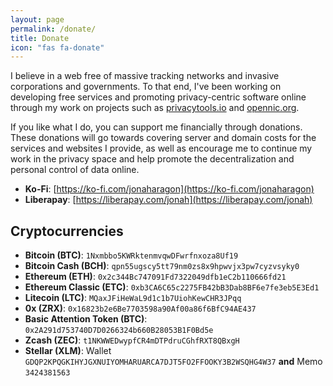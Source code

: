 ```yaml
---
layout: page
permalink: /donate/
title: Donate
icon: "fas fa-donate"
---
```


I believe in a web free of massive tracking networks and invasive corporations and governments. To that end, I've been working on developing free services and promoting privacy-centric software online through my work on projects such as [privacytools.io](https://www.privacytools.io/services/) and [opennic.org](https://www.opennic.org/).

If you like what I do, you can support me financially through donations. These donations will go towards covering server and domain costs for the services and websites I provide, as well as encourage me to continue my work in the privacy space and help promote the decentralization and personal control of data online.

- **Ko-Fi**: [https://ko-fi.com/jonaharagon](https://ko-fi.com/jonaharagon)
- **Liberapay**: [https://liberapay.com/jonah](https://liberapay.com/jonah)

## Cryptocurrencies

- **Bitcoin (BTC)**: `1Nxmbbo5KWRktenmvqwDFwrfnxoza8Uf19`
- **Bitcoin Cash (BCH)**: `qpn55ugscy5tt79nm0zs8x9hpwvjx3pw7cyzvsyky0`
- **Ethereum (ETH)**: `0x2c344Bc747091Fd7322049dfb1eC2b110666fd21`
- **Ethereum Classic (ETC)**: `0xb3CA6C65c2275FB42bB3Dab8BF6e7fe3eb5E3Ed1`
- **Litecoin (LTC)**: `MQaxJFiHeWaL9d1c1b7UiohKewCHR3JPqq`
- **0x (ZRX)**: `0x16823b2e6Be7703598a90Af00a86f6BfC94AE437`
- **Basic Attention Token (BTC)**: `0x2A291d753740D7D0266324b660B28053B1F0Bd5e`
- **Zcash (ZEC)**: `t1NKWWEDwypfCR4mDTPdruCGhfRXT8QBxgH`
- **Stellar (XLM)**: Wallet `GDQP2KPQGKIHYJGXNUIYOMHARUARCA7DJT5FO2FFOOKY3B2WSQHG4W37` **and** Memo `3424381563`
